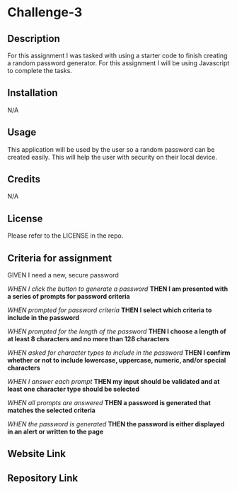# Challenge-3

## Description

For this assignment I was tasked with using a starter code to finish creating a random password generator. For this assignment I will be using Javascript to complete the tasks.

## Installation

N/A

## Usage

This application will be used by the user so a random password can be created easily. This will help the user with security on their local device.

## Credits

N/A

## License

Please refer to the LICENSE in the repo.

## Criteria for assignment

GIVEN I need a new, secure password

*WHEN I click the button to generate a password*
**THEN I am presented with a series of prompts for password criteria**

*WHEN prompted for password criteria*
**THEN I select which criteria to include in the password**

*WHEN prompted for the length of the password*
**THEN I choose a length of at least 8 characters and no more than 128 characters**

*WHEN asked for character types to include in the password*
**THEN I confirm whether or not to include lowercase, uppercase, numeric, and/or special characters**

*WHEN I answer each prompt*
**THEN my input should be validated and at least one character type should be selected**

*WHEN all prompts are answered*
**THEN a password is generated that matches the selected criteria**

*WHEN the password is generated*
**THEN the password is either displayed in an alert or written to the page**

## Website Link

## Repository Link
